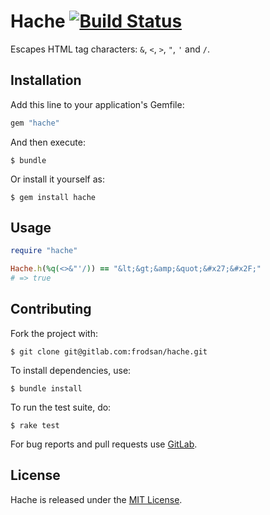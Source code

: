 Hache [![Build Status](https://gitlab.com/frodsan/hache/badges/master/build.svg)](https://gitlab.com/frodsan/hache/builds)
=====

Escapes HTML tag characters: `&`, `<`, `>`, `"`, `'` and `/`.

Installation
------------

Add this line to your application's Gemfile:

```ruby
gem "hache"
```

And then execute:

```
$ bundle
```

Or install it yourself as:

```
$ gem install hache
```

Usage
-----

```ruby
require "hache"

Hache.h(%q(<>&"'/)) == "&lt;&gt;&amp;&quot;&#x27;&#x2F;"
# => true
```

Contributing
------------

Fork the project with:

```
$ git clone git@gitlab.com:frodsan/hache.git
```

To install dependencies, use:

```
$ bundle install
```

To run the test suite, do:

```
$ rake test
```

For bug reports and pull requests use [GitLab][issues].

License
-------

Hache is released under the [MIT License][mit].

[mit]: http://www.opensource.org/licenses/MIT
[issues]: https://gitlab.com/frodsan/hache/issues
